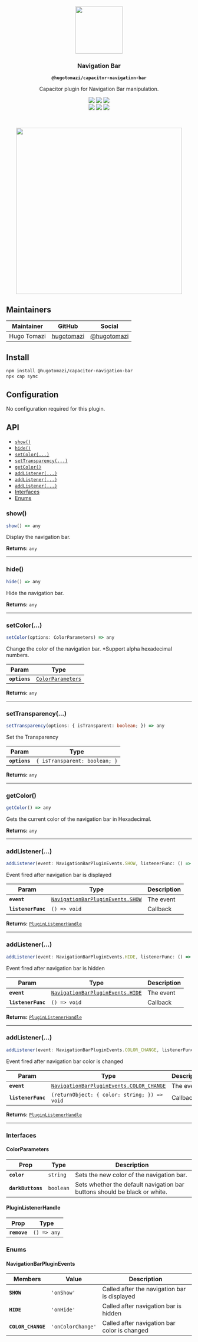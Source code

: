 <p align="center"><br><img src="https://user-images.githubusercontent.com/236501/85893648-1c92e880-b7a8-11ea-926d-95355b8175c7.png" width="128" height="128" /></p>
<h3 align="center">Navigation Bar</h3>
<p align="center"><strong><code>@hugotomazi/capacitor-navigation-bar</code></strong></p>
<p align="center">
  Capacitor plugin for Navigation Bar manipulation.
</p>

<p align="center">
  <img src="https://img.shields.io/maintenance/yes/2021?style=flat-square" />
  <a href="https://github.com/hugotomazi/navigation-bar/actions?query=workflow%3A%22CI%22"><img src="https://img.shields.io/github/workflow/status/hugotomazi/navigation-bar/CI/master?style=flat-square" /></a>
  <a href="https://www.npmjs.com/package/@hugotomazi/capacitor-navigation-bar"><img src="https://img.shields.io/npm/l/@hugotomazi/capacitor-navigation-bar?style=flat-square" /></a>
<br>
  <a href="https://www.npmjs.com/package/@hugotomazi/capacitor-navigation-bar"><img src="https://img.shields.io/npm/dw/@hugotomazi/capacitor-navigation-bar?style=flat-square" /></a>
  <a href="https://www.npmjs.com/package/@hugotomazi/capacitor-navigation-bar"><img src="https://img.shields.io/npm/v/@hugotomazi/capacitor-navigation-bar?style=flat-square" /></a>
<!-- ALL-CONTRIBUTORS-BADGE:START - Do not remove or modify this section -->
<a href="#contributors-"><img src="https://img.shields.io/badge/all%20contributors-1-orange?style=flat-square" /></a>
<!-- ALL-CONTRIBUTORS-BADGE:END -->
</p>
<br/>
<p align="center">
  <img height="450" src="https://github.com/hugotomazi/navigation-bar/blob/master/demoProject/src/assets/example.gif?raw=true">
</p>

## Maintainers

| Maintainer | GitHub | Social |
| -----------| -------| -------|
| Hugo Tomazi | [hugotomazi](https://github.com/hugotomazi) | [@hugotomazi](https://br.linkedin.com/in/hugo-tomazi-299034101) |


## Install

```bash
npm install @hugotomazi/capacitor-navigation-bar
npx cap sync
```

## Configuration

No configuration required for this plugin.

## API

<docgen-index>

* [`show()`](#show)
* [`hide()`](#hide)
* [`setColor(...)`](#setcolor)
* [`setTransparency(...)`](#settransparency)
* [`getColor()`](#getcolor)
* [`addListener(...)`](#addlistener)
* [`addListener(...)`](#addlistener)
* [`addListener(...)`](#addlistener)
* [Interfaces](#interfaces)
* [Enums](#enums)

</docgen-index>

<docgen-api>
<!--Update the source file JSDoc comments and rerun docgen to update the docs below-->

### show()

```typescript
show() => any
```

Display the navigation bar.

**Returns:** <code>any</code>

--------------------


### hide()

```typescript
hide() => any
```

Hide the navigation bar.

**Returns:** <code>any</code>

--------------------


### setColor(...)

```typescript
setColor(options: ColorParameters) => any
```

Change the color of the navigation bar.
*Support alpha hexadecimal numbers.

| Param         | Type                                                        |
| ------------- | ----------------------------------------------------------- |
| **`options`** | <code><a href="#colorparameters">ColorParameters</a></code> |

**Returns:** <code>any</code>

--------------------


### setTransparency(...)

```typescript
setTransparency(options: { isTransparent: boolean; }) => any
```

Set the Transparency

| Param         | Type                                     |
| ------------- | ---------------------------------------- |
| **`options`** | <code>{ isTransparent: boolean; }</code> |

**Returns:** <code>any</code>

--------------------


### getColor()

```typescript
getColor() => any
```

Gets the current color of the navigation bar in Hexadecimal.

**Returns:** <code>any</code>

--------------------


### addListener(...)

```typescript
addListener(event: NavigationBarPluginEvents.SHOW, listenerFunc: () => void) => PluginListenerHandle
```

Event fired after navigation bar is displayed

| Param              | Type                                                                                 | Description |
| ------------------ | ------------------------------------------------------------------------------------ | ----------- |
| **`event`**        | <code><a href="#navigationbarpluginevents">NavigationBarPluginEvents.SHOW</a></code> | The event   |
| **`listenerFunc`** | <code>() =&gt; void</code>                                                           | Callback    |

**Returns:** <code><a href="#pluginlistenerhandle">PluginListenerHandle</a></code>

--------------------


### addListener(...)

```typescript
addListener(event: NavigationBarPluginEvents.HIDE, listenerFunc: () => void) => PluginListenerHandle
```

Event fired after navigation bar is hidden

| Param              | Type                                                                                 | Description |
| ------------------ | ------------------------------------------------------------------------------------ | ----------- |
| **`event`**        | <code><a href="#navigationbarpluginevents">NavigationBarPluginEvents.HIDE</a></code> | The event   |
| **`listenerFunc`** | <code>() =&gt; void</code>                                                           | Callback    |

**Returns:** <code><a href="#pluginlistenerhandle">PluginListenerHandle</a></code>

--------------------


### addListener(...)

```typescript
addListener(event: NavigationBarPluginEvents.COLOR_CHANGE, listenerFunc: (returnObject: { color: string; }) => void) => PluginListenerHandle
```

Event fired after navigation bar color is changed

| Param              | Type                                                                                         | Description |
| ------------------ | -------------------------------------------------------------------------------------------- | ----------- |
| **`event`**        | <code><a href="#navigationbarpluginevents">NavigationBarPluginEvents.COLOR_CHANGE</a></code> | The event   |
| **`listenerFunc`** | <code>(returnObject: { color: string; }) =&gt; void</code>                                   | Callback    |

**Returns:** <code><a href="#pluginlistenerhandle">PluginListenerHandle</a></code>

--------------------


### Interfaces


#### ColorParameters

| Prop              | Type                 | Description                                                               |
| ----------------- | -------------------- | ------------------------------------------------------------------------- |
| **`color`**       | <code>string</code>  | Sets the new color of the navigation bar.                                 |
| **`darkButtons`** | <code>boolean</code> | Sets whether the default navigation bar buttons should be black or white. |


#### PluginListenerHandle

| Prop         | Type                      |
| ------------ | ------------------------- |
| **`remove`** | <code>() =&gt; any</code> |


### Enums


#### NavigationBarPluginEvents

| Members            | Value                        | Description                                  |
| ------------------ | ---------------------------- | -------------------------------------------- |
| **`SHOW`**         | <code>'onShow'</code>        | Called after the navigation bar is displayed |
| **`HIDE`**         | <code>'onHide'</code>        | Called after navigation bar is hidden        |
| **`COLOR_CHANGE`** | <code>'onColorChange'</code> | Called after navigation bar color is changed |

</docgen-api>
